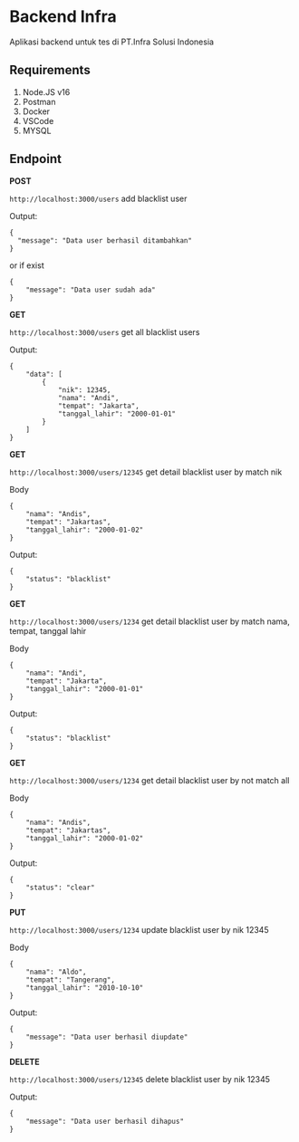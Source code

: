 # Backend Infra

Aplikasi backend untuk tes di PT.Infra Solusi Indonesia

## Requirements
1. Node.JS v16
2. Postman
3. Docker
4. VSCode
5. MYSQL

## Endpoint

**POST**

`http://localhost:3000/users` add blacklist user

Output:
```
{
  "message": "Data user berhasil ditambahkan"
}
```

or if exist

```
{
    "message": "Data user sudah ada"
}
```

**GET**

`http://localhost:3000/users` get all blacklist users

Output:
```
{
    "data": [
        {
            "nik": 12345,
            "nama": "Andi",
            "tempat": "Jakarta",
            "tanggal_lahir": "2000-01-01"
        }
    ]
}
```

**GET**

`http://localhost:3000/users/12345` get detail blacklist user by match nik

Body

```
{
    "nama": "Andis",
    "tempat": "Jakartas",
    "tanggal_lahir": "2000-01-02"
}
```

Output:
```
{
    "status": "blacklist"
}
```

**GET**

`http://localhost:3000/users/1234` get detail blacklist user by match nama, tempat, tanggal lahir

Body

```
{
    "nama": "Andi",
    "tempat": "Jakarta",
    "tanggal_lahir": "2000-01-01"
}
```

Output:
```
{
    "status": "blacklist"
}
```

**GET**

`http://localhost:3000/users/1234` get detail blacklist user by not match all

Body

```
{
    "nama": "Andis",
    "tempat": "Jakartas",
    "tanggal_lahir": "2000-01-02"
}
```

Output:
```
{
    "status": "clear"
}
```

**PUT**

`http://localhost:3000/users/1234` update blacklist user by nik 12345

Body

```
{
    "nama": "Aldo",
    "tempat": "Tangerang",
    "tanggal_lahir": "2010-10-10"
}
```

Output:
```
{
    "message": "Data user berhasil diupdate"
}
```

**DELETE**

`http://localhost:3000/users/12345` delete blacklist user by nik 12345

Output:
```
{
    "message": "Data user berhasil dihapus"
}
```
